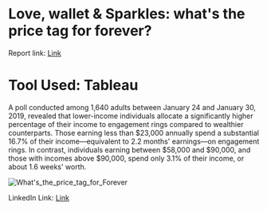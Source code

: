 # Love, wallet & Sparkles: what's the price tag for forever?

Report link: <a href="https://public.tableau.com/views/Whats_the_price_tag_for_Forever/Dashboard1?:language=en-GB&:sid=&:display_count=n&:origin=viz_share_link">Link</a>

# Tool Used: Tableau
 

A poll conducted among 1,640 adults between January 24 and January 30, 2019, revealed that lower-income individuals allocate a significantly higher percentage of their income to engagement rings compared to wealthier counterparts. Those earning less than $23,000 annually spend a substantial 16.7% of their income—equivalent to 2.2 months' earnings—on engagement rings. In contrast, individuals earning between $58,000 and $90,000, and those with incomes above $90,000, spend only 3.1% of their income, or about 1.6 weeks' worth.



![What's_the_price_tag_for_Forever](https://github.com/Ananyad7/what-s_the_price_tag_for_forever/assets/164981636/544bd02e-ba4a-4a52-a141-ab1e35287224)


LinkedIn Link: <a href="https://www.linkedin.com/posts/7ananyadas_mom2024-makeovermonday-tableau-activity-7207730163281801216-z52M?utm_source=share&utm_medium=member_desktop">Link</a>


